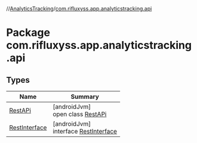 //[AnalyticsTracking](../../index.md)/[com.rifluxyss.app.analyticstracking.api](index.md)

# Package com.rifluxyss.app.analyticstracking.api

## Types

| Name | Summary |
|---|---|
| [RestAPi](-rest-a-pi/index.md) | [androidJvm]<br>open class [RestAPi](-rest-a-pi/index.md) |
| [RestInterface](-rest-interface/index.md) | [androidJvm]<br>interface [RestInterface](-rest-interface/index.md) |

